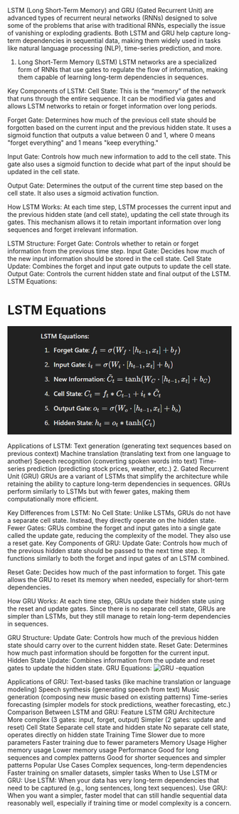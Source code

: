 LSTM (Long Short-Term Memory) and GRU (Gated Recurrent Unit) are advanced types of recurrent neural networks (RNNs) designed to solve some of the problems that arise with traditional RNNs, especially the issue of vanishing or exploding gradients. Both LSTM and GRU help capture long-term dependencies in sequential data, making them widely used in tasks like natural language processing (NLP), time-series prediction, and more.

1. Long Short-Term Memory (LSTM)
LSTM networks are a specialized form of RNNs that use gates to regulate the flow of information, making them capable of learning long-term dependencies in sequences.

Key Components of LSTM:
Cell State: This is the “memory” of the network that runs through the entire sequence. It can be modified via gates and allows LSTM networks to retain or forget information over long periods.

Forget Gate: Determines how much of the previous cell state should be forgotten based on the current input and the previous hidden state. It uses a sigmoid function that outputs a value between 0 and 1, where 0 means "forget everything" and 1 means "keep everything."

Input Gate: Controls how much new information to add to the cell state. This gate also uses a sigmoid function to decide what part of the input should be updated in the cell state.

Output Gate: Determines the output of the current time step based on the cell state. It also uses a sigmoid activation function.

How LSTM Works:
At each time step, LSTM processes the current input and the previous hidden state (and cell state), updating the cell state through its gates. This mechanism allows it to retain important information over long sequences and forget irrelevant information.

LSTM Structure:
Forget Gate: Controls whether to retain or forget information from the previous time step.
Input Gate: Decides how much of the new input information should be stored in the cell state.
Cell State Update: Combines the forget and input gate outputs to update the cell state.
Output Gate: Controls the current hidden state and final output of the LSTM.
LSTM Equations:
# LSTM Equations
![back-propogation](images/LSTM.png)

Applications of LSTM:
Text generation (generating text sequences based on previous context)
Machine translation (translating text from one language to another)
Speech recognition (converting spoken words into text)
Time-series prediction (predicting stock prices, weather, etc.)
2. Gated Recurrent Unit (GRU)
GRUs are a variant of LSTMs that simplify the architecture while retaining the ability to capture long-term dependencies in sequences. GRUs perform similarly to LSTMs but with fewer gates, making them computationally more efficient.

Key Differences from LSTM:
No Cell State: Unlike LSTMs, GRUs do not have a separate cell state. Instead, they directly operate on the hidden state.
Fewer Gates: GRUs combine the forget and input gates into a single gate called the update gate, reducing the complexity of the model. They also use a reset gate.
Key Components of GRU:
Update Gate: Controls how much of the previous hidden state should be passed to the next time step. It functions similarly to both the forget and input gates of an LSTM combined.

Reset Gate: Decides how much of the past information to forget. This gate allows the GRU to reset its memory when needed, especially for short-term dependencies.

How GRU Works:
At each time step, GRUs update their hidden state using the reset and update gates. Since there is no separate cell state, GRUs are simpler than LSTMs, but they still manage to retain long-term dependencies in sequences.

GRU Structure:
Update Gate: Controls how much of the previous hidden state should carry over to the current hidden state.
Reset Gate: Determines how much past information should be forgotten for the current input.
Hidden State Update: Combines information from the update and reset gates to update the hidden state.
GRU Equations:
![GRU -equation](images/GRU.png)

Applications of GRU:
Text-based tasks (like machine translation or language modeling)
Speech synthesis (generating speech from text)
Music generation (composing new music based on existing patterns)
Time-series forecasting (simpler models for stock predictions, weather forecasting, etc.)
Comparison Between LSTM and GRU:
Feature	LSTM	GRU
Architecture	More complex (3 gates: input, forget, output)	Simpler (2 gates: update and reset)
Cell State	Separate cell state and hidden state	No separate cell state, operates directly on hidden state
Training Time	Slower due to more parameters	Faster training due to fewer parameters
Memory Usage	Higher memory usage	Lower memory usage
Performance	Good for long sequences and complex patterns	Good for shorter sequences and simpler patterns
Popular Use Cases	Complex sequences, long-term dependencies	Faster training on smaller datasets, simpler tasks
When to Use LSTM or GRU:
Use LSTM: When your data has very long-term dependencies that need to be captured (e.g., long sentences, long text sequences).
Use GRU: When you want a simpler, faster model that can still handle sequential data reasonably well, especially if training time or model complexity is a concern.

